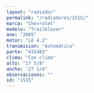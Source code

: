 ```yaml
---
layout: "radiador"
permalink: "/radiadores/1515/"
marca: "Chevrolet"
modelo: "Trailblazer"
ano: "2005"
motor: "L6 4.2"
transmision: "Automática"
parte: "432403"
clima: "Con clima"
alto: "17 5/8"
ancho: "27 1/4"
observaciones: ""
id: "1515"
---
```


